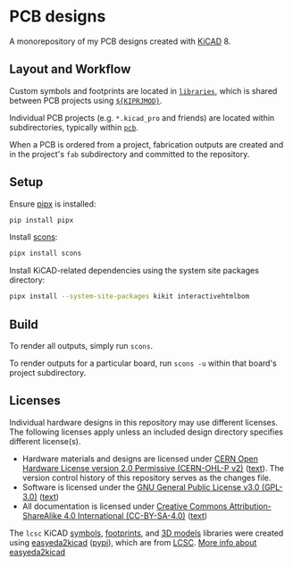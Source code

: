 # PCB designs

A monorepository of my PCB designs created with [KiCAD][kicad] 8.

## Layout and Workflow

Custom symbols and footprints are located in [`libraries`][dir-libraries], which
is shared between PCB projects using [`${KIPRJMOD}`][docs-kiprjmod].

Individual PCB projects (e.g. `*.kicad_pro` and friends) are located within
subdirectories, typically within [`pcb`][dir-pcb].

When a PCB is ordered from a project, fabrication outputs are created and
in the project's `fab` subdirectory and committed to the repository.

## Setup

Ensure [pipx][pipx] is installed:

```sh
pip install pipx
```

Install [scons][scons]:

```sh
pipx install scons
```

Install KiCAD-related dependencies using the system site packages directory:

```sh
pipx install --system-site-packages kikit interactivehtmlbom
```

## Build

To render all outputs, simply run `scons`.

To render outputs for a particular board, run `scons -u` within that board's
project subdirectory.

## Licenses

Individual hardware designs in this repository may use different licenses.
The following licenses apply unless an included design directory specifies
different license(s).

* Hardware materials and designs are licensed under [CERN Open Hardware License
  version 2.0 Permissive (CERN-OHL-P v2)][license-cern-ohl-p-2.0]
  ([text](/LICENSE.hardware)). The version control history of this repository
  serves as the changes file.
* Software is licensed under the
  [GNU General Public License v3.0 (GPL-3.0)][license-gpl-3.0]
  ([text](/LICENSE.software))
* All documentation is licensed under
  [Creative Commons Attribution-ShareAlike 4.0 International
  (CC-BY-SA-4.0)][license-cc-by-sa-4.0] ([text](/LICENSE.documentation))

The `lcsc` KiCAD [symbols][libraries-lcsc-symbols],
[footprints][libraries-lcsc-pretty], and [3D models][libraries-lcsc-3dshapes]
libraries were created using [easyeda2kicad][easyeda2kicad]
([pypi][easyeda2kicad-pypi]), which are from [LCSC][lcsc]. [More info about
easyeda2kicad][easyeda2kicad-post]


[dir-libraries]: /libraries
[dir-pcb]: /pcb
[docs-kiprjmod]: https://docs.kicad.org/8.0/it/pcbnew/pcbnew_footprints_and_libraries.html#fp-path-variable-substitution
[easyeda2kicad-post]: https://hackaday.com/2023/08/08/easyeda2kicad-never-draw-a-footprint-again/
[easyeda2kicad-pypi]: https://pypi.org/project/easyeda2kicad/
[easyeda2kicad]: https://github.com/uPesy/easyeda2kicad.py
[kicad]: https://kicad.org/
[lcsc]: https://lcsc.com
[libraries-lcsc-3dshapes]: /libraries/lcsc.3dshapes
[libraries-lcsc-pretty]: /libraries/lcsc.pretty
[libraries-lcsc-symbols]: /libraries/lcsc.kicad_sym
[license-cc-by-sa-4.0]: https://creativecommons.org/licenses/by-sa/4.0/
[license-cern-ohl-p-2.0]: https://ohwr.org/cern_ohl_p_v2.pdf
[license-gpl-3.0]: https://www.gnu.org/licenses/gpl-3.0.html
[pipx]: https://pipx.pypa.io
[scons]: https://www.scons.org
